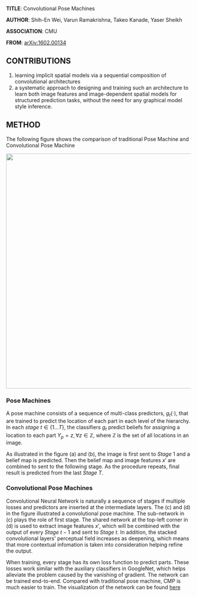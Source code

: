 **TITLE**: Convolutional Pose Machines

**AUTHOR**: Shih-En Wei, Varun Ramakrishna, Takeo Kanade, Yaser Sheikh

**ASSOCIATION**: CMU

**FROM**: [arXiv:1602.00134](https://arxiv.org/abs/1602.00134)

## CONTRIBUTIONS ##

1. learning implicit spatial models via a sequential composition of convolutional architectures
2. a systematic approach to designing and training such an architecture to learn both image features and image-dependent spatial models for structured prediction tasks, without the need for any graphical model style inference.

## METHOD ##

The following figure shows the comparison of traditional Pose Machine and Convolutional Pose Machine

<img class="img-responsive center-block" src="https://raw.githubusercontent.com/joshua19881228/my_blogs/master/Computer_Vision/Reading_Note/figures/CPM.jpg" alt="" width="640"/>

### Pose Machines ###

A pose machine consists of a sequence of multi-class predictors, $g_{t}(\cdot)$, that are trained to predict the location of each part in each level of the hierarchy. In each $stage$ $t \in \{1...T\}$, the classifiers $g_{t}$ predict beliefs for assigning a location to each part $Y_{p}=z, \forall z \in \mathbb{Z}$, where $\mathbb{Z}$ is the set of all locations in an image.

As illustrated in the figure (a) and (b), the image is first sent to $Stage$ $1$ and a belief map is predicted. Then the belief map and image features $x'$ are combined to sent to the following stage. As the procedure repeats, final result is predicted from the last $Stage$ $T$.

### Convolutional Pose Machines ###

Convolutional Neural Network is naturally a sequence of stages if multiple losses and predictors are inserted at the intermediate layers. The (c) and (d) in the figure illustrated a convolutional pose machine. The sub-network in (c) plays the role of first stage. The shared network at the top-left corner in (d) is used to extract image features $x'$, which will be combined with the output of every $Stage$ $t-1$ and sent to $Stage$ $t$. In addition, the stacked convolutional layers' perceptual field increases as deepening, which means that more contextual infomation is taken into consideration helping refine the output.

When training, every stage has its own loss function to predict parts. These losses work similar with the auxiliary classifiers in GoogleNet, which helps alleviate the problem caused by the vanishing of gradient. The network can be trained end-to-end. Compared with traditional pose machine, CMP is much easier to train. The visualization of the network can be found [here](http://ethereon.github.io/netscope/#/gist/973fbf0cf73325eea5ced1761d10c8e4)
